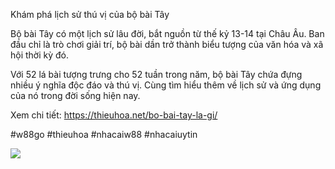 Khám phá lịch sử thú vị của bộ bài Tây

Bộ bài Tây có một lịch sử lâu đời, bắt nguồn từ thế kỷ 13-14 tại Châu Âu. Ban đầu chỉ là trò chơi giải trí, bộ bài dần trở thành biểu tượng của văn hóa và xã hội thời kỳ đó.

Với 52 lá bài tượng trưng cho 52 tuần trong năm, bộ bài Tây chứa đựng nhiều ý nghĩa độc đáo và thú vị. Cùng tìm hiểu thêm về lịch sử và ứng dụng của nó trong đời sống hiện nay.

Xem chi tiết: https://thieuhoa.net/bo-bai-tay-la-gi/

#w88go #thieuhoa #nhacaiw88 #nhacaiuytin

![](https://g0v.hackmd.io/_uploads/SkmpJyNHkg.jpg)
